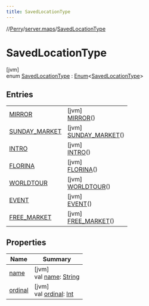 ```yaml
---
title: SavedLocationType
---
```

//[Perry](../../../index.html)/[server.maps](../index.html)/[SavedLocationType](index.html)



# SavedLocationType



[jvm]\
enum [SavedLocationType](index.html) : [Enum](https://kotlinlang.org/api/latest/jvm/stdlib/kotlin/-enum/index.html)<[SavedLocationType](index.html)>



## Entries


| | |
|---|---|
| [MIRROR](-m-i-r-r-o-r/index.html) | [jvm]<br>[MIRROR](-m-i-r-r-o-r/index.html)() |
| [SUNDAY_MARKET](-s-u-n-d-a-y_-m-a-r-k-e-t/index.html) | [jvm]<br>[SUNDAY_MARKET](-s-u-n-d-a-y_-m-a-r-k-e-t/index.html)() |
| [INTRO](-i-n-t-r-o/index.html) | [jvm]<br>[INTRO](-i-n-t-r-o/index.html)() |
| [FLORINA](-f-l-o-r-i-n-a/index.html) | [jvm]<br>[FLORINA](-f-l-o-r-i-n-a/index.html)() |
| [WORLDTOUR](-w-o-r-l-d-t-o-u-r/index.html) | [jvm]<br>[WORLDTOUR](-w-o-r-l-d-t-o-u-r/index.html)() |
| [EVENT](-e-v-e-n-t/index.html) | [jvm]<br>[EVENT](-e-v-e-n-t/index.html)() |
| [FREE_MARKET](-f-r-e-e_-m-a-r-k-e-t/index.html) | [jvm]<br>[FREE_MARKET](-f-r-e-e_-m-a-r-k-e-t/index.html)() |


## Properties


| Name | Summary |
|---|---|
| [name](index.html#-735419860%2FProperties%2F863300109) | [jvm]<br>val [name](index.html#-735419860%2FProperties%2F863300109): [String](https://kotlinlang.org/api/latest/jvm/stdlib/kotlin/-string/index.html) |
| [ordinal](index.html#-790542958%2FProperties%2F863300109) | [jvm]<br>val [ordinal](index.html#-790542958%2FProperties%2F863300109): [Int](https://kotlinlang.org/api/latest/jvm/stdlib/kotlin/-int/index.html) |

